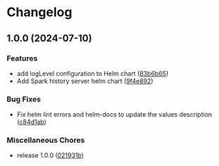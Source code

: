 # Changelog

## 1.0.0 (2024-07-10)


### Features

* add logLevel configuration to Helm chart ([83b6b65](https://github.com/idirze/spark-history-server/commit/83b6b65191e9fe014aa19f4422c27fc1bbb7f7d7))
* Add Spark history server helm chart ([9f4e892](https://github.com/idirze/spark-history-server/commit/9f4e89238c12d52b71054e585275470a4d15400c))


### Bug Fixes

* Fix helm lint errors and helm-docs to update the values description ([c84d1ab](https://github.com/idirze/spark-history-server/commit/c84d1ab46bb5f1709e5dd413f888ce0afd57ce41))


### Miscellaneous Chores

* release 1.0.0 ([021931b](https://github.com/idirze/spark-history-server/commit/021931bcacc692951635fad7bd437e11e3576580))

